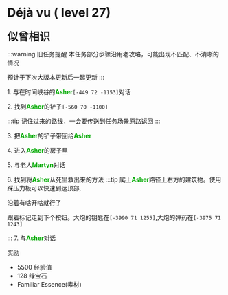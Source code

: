 # Déjà vu ( level 27)
<span style="font-size: 25px;">**似曾相识**</span>

:::warning 旧任务提醒
本任务部分步骤沿用老攻略，可能出现不匹配、不清晰的情况

预计于下次大版本更新后一起更新
:::

<span class="stage-index">1.</span> 与在时间峡谷的<font color=00AA00>**Asher**</font>`[-449 72 -1153]`对话

<span class="stage-index">2.</span> 找到<font color=00AA00>**Asher**</font>的铲子`[-560 70 -1100]`

:::tip
记住过来的路线，一会要传送到任务场景原路返回
:::

<span class="stage-index">3.</span> 把<font color=00AA00>**Asher**</font>的铲子带回给<font color=00AA00>**Asher**</font>

<span class="stage-index">4.</span> 进入<font color=00AA00>**Asher**</font>的房子里

<span class="stage-index">5.</span> 与老人<font color=00AA00>**Martyn**</font>对话

<span class="stage-index">6.</span> 找到将<font color=00AA00>**Asher**</font>从死里救出来的方法
:::tip
爬上<font color=00AA00>**Asher**</font>路径上右方的建筑物。使用踩压力板可以快速到达顶部,

沿着有啥开啥就行了

跟着标记走到下个按钮。大炮的钥匙在`[-3990 71 1255]`,大炮的弹药在`[-3975 71 1243]`

:::
<span class="stage-index">7.</span> 与<font color=00AA00>**Asher**</font>对话

奖励
+ 5500 经验值
+ 128 绿宝石
+ Familiar Essence(素材)